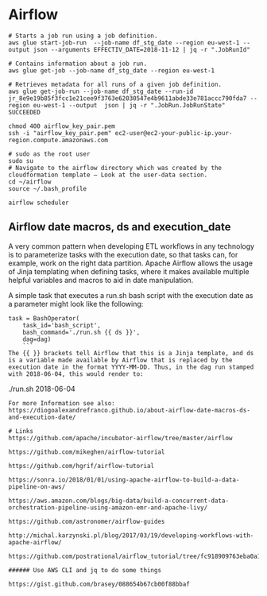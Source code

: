 # Airflow
```
# Starts a job run using a job definition.
aws glue start-job-run  --job-name df_stg_date --region eu-west-1 --output json --arguments EFFECTIV_DATE=2018-11-12 | jq -r ".JobRunId"

# Contains information about a job run.
aws glue get-job --job-name df_stg_date --region eu-west-1

# Retrieves metadata for all runs of a given job definition.
aws glue get-job-run --job-name df_stg_date --run-id jr_8e9e19b85f3fcc1e21cee9f3763e62030547e4b9611abde33e781accc790fda7 --region eu-west-1 --output  json | jq -r ".JobRun.JobRunState"
SUCCEEDED
```

```
chmod 400 airflow_key_pair.pem
ssh -i "airflow_key_pair.pem" ec2-user@ec2-your-public-ip.your-region.compute.amazonaws.com

# sudo as the root user
sudo su
# Navigate to the airflow directory which was created by the cloudformation template – Look at the user-data section.
cd ~/airflow
source ~/.bash_profile

airflow scheduler

```
## Airflow date macros, ds and execution_date
A very common pattern when developing ETL workflows in any technology is to parameterize tasks with the execution date, so that tasks can, for example, work on the right data partition. Apache Airflow allows the usage of Jinja templating when defining tasks, where it makes available multiple helpful variables and macros to aid in date manipulation.

A simple task that executes a run.sh bash script with the execution date as a parameter might look like the following:
```
task = BashOperator(
    task_id='bash_script',
    bash_command='./run.sh {{ ds }}',
    dag=dag)
    ```
The {{ }} brackets tell Airflow that this is a Jinja template, and ds is a variable made available by Airflow that is replaced by the execution date in the format YYYY-MM-DD. Thus, in the dag run stamped with 2018-06-04, this would render to:

```
./run.sh 2018-06-04
```
For more Information see also: https://diogoalexandrefranco.github.io/about-airflow-date-macros-ds-and-execution-date/

# Links
https://github.com/apache/incubator-airflow/tree/master/airflow

https://github.com/mikeghen/airflow-tutorial

https://github.com/hgrif/airflow-tutorial

https://sonra.io/2018/01/01/using-apache-airflow-to-build-a-data-pipeline-on-aws/

https://aws.amazon.com/blogs/big-data/build-a-concurrent-data-orchestration-pipeline-using-amazon-emr-and-apache-livy/

https://github.com/astronomer/airflow-guides

http://michal.karzynski.pl/blog/2017/03/19/developing-workflows-with-apache-airflow/

https://github.com/postrational/airflow_tutorial/tree/fc918909763eba0a1671ecda4629b4ffec45c441/airflow_home

###### Use AWS CLI and jq to do some things

https://gist.github.com/brasey/088654b67cb00f88bbaf
